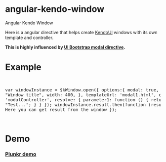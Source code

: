 angular-kendo-window
====================

Angular Kendo Window

Here is a angular directive that helps create <a target='_blank' href='http://kendoui.com'>KendoUI</a> windows with its
own template and controller.

<b>This is highly influenced by <a target='_blank' href='http://angular-ui.github.io/bootstrap/#/modal'>UI Bootstrap modal directive</a>.</b>

<h1>Example</h1>
<pre>
 
   var windowInstance = $kWindow.open({
                        options:{
                         modal: true,
                         title: "Window title",
                         width: 400,
                       },
                        templateUrl: 'modal1.html',
                        controller: 'modalController',
                        resolve: {
                            parameter1: function () {
                                return "Test...";
                            }
                        }
                    });
                    windowInstance.result.then(function (result) {
                        // Here you can get result from the window
                    });
 
</pre>
<h1>Demo</h1>

<h3>
<a target='_blank' href='http://plnkr.co/edit/MpvTCDikmPhL6cE3D09W?p=preview'>Plunkr demo</a>
</h3>
